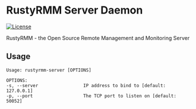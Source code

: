 # RustyRMM Server Daemon
[![License](https://img.shields.io/badge/License-BSD_2--Clause-orange.svg)](https://opensource.org/licenses/BSD-2-Clause)

RustyRMM - the Open Source Remote Management and Monitoring Server

## Usage
```
Usage: rustyrmm-server [OPTIONS]

OPTIONS:
-s, --server                 IP address to bind to [default: 127.0.0.1]
-p, --port                   The TCP port to listen on [default: 50052]
```